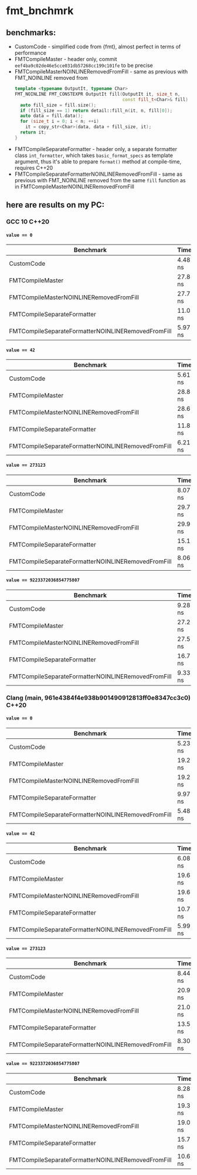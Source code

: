 # fmt_bnchmrk

## benchmarks:

* CustomCode - simplified code from {fmt}, almost perfect in terms of
  performance
* FMTCompileMaster - header only, commit `eef4ba9c02de46e5cce031db57268cc199c101fe` to be
  precise
* FMTCompileMasterNOINLINERemovedFromFill - same as previous with FMT_NOINLINE
  removed from
  ```cpp
  template <typename OutputIt, typename Char>
  FMT_NOINLINE FMT_CONSTEXPR OutputIt fill(OutputIt it, size_t n,
                                           const fill_t<Char>& fill) {
    auto fill_size = fill.size();
    if (fill_size == 1) return detail::fill_n(it, n, fill[0]);
    auto data = fill.data();
    for (size_t i = 0; i < n; ++i)
      it = copy_str<Char>(data, data + fill_size, it);
    return it;
  }
  ```
* FMTCompileSeparateFormatter - header only, a separate formatter
  class `int_formatter`, which takes `basic_format_specs` as template argument,
  thus it's able to prepare `format()` method at compile-time, requires C++20
* FMTCompileSeparateFormatterNOINLINERemovedFromFill - same as previous with
  FMT_NOINLINE removed from the same `fill` function as in
  FMTCompileMasterNOINLINERemovedFromFill

## here are results on my PC:

### GCC 10 C++20

#### `value == 0`

| Benchmark                                          |    Time |
| ---------------------------------------------------|---------|
| CustomCode                                         | 4.48 ns |
| FMTCompileMaster                                   | 27.8 ns |
| FMTCompileMasterNOINLINERemovedFromFill            | 27.7 ns |
| FMTCompileSeparateFormatter                        | 11.0 ns |
| FMTCompileSeparateFormatterNOINLINERemovedFromFill | 5.97 ns |

#### `value == 42`

| Benchmark                                          |    Time |
| ---------------------------------------------------|---------|
| CustomCode                                         | 5.61 ns |
| FMTCompileMaster                                   | 28.8 ns |
| FMTCompileMasterNOINLINERemovedFromFill            | 28.6 ns |
| FMTCompileSeparateFormatter                        | 11.8 ns |
| FMTCompileSeparateFormatterNOINLINERemovedFromFill | 6.21 ns |

#### `value == 273123`

| Benchmark                                          |    Time |
| ---------------------------------------------------|---------|
| CustomCode                                         | 8.07 ns |
| FMTCompileMaster                                   | 29.7 ns |
| FMTCompileMasterNOINLINERemovedFromFill            | 29.9 ns |
| FMTCompileSeparateFormatter                        | 15.1 ns |
| FMTCompileSeparateFormatterNOINLINERemovedFromFill | 8.06 ns |

#### `value == 9223372036854775807`

| Benchmark                                          |    Time |
| ---------------------------------------------------|---------|
| CustomCode                                         | 9.28 ns |
| FMTCompileMaster                                   | 27.2 ns |
| FMTCompileMasterNOINLINERemovedFromFill            | 27.5 ns |
| FMTCompileSeparateFormatter                        | 16.7 ns |
| FMTCompileSeparateFormatterNOINLINERemovedFromFill | 9.33 ns |


### Clang (main, 961e4384f4e938b901490912813ff0e8347cc3c0) C++20

#### `value == 0`

| Benchmark                                          |    Time |
| ---------------------------------------------------|---------|
| CustomCode                                         | 5.23 ns |
| FMTCompileMaster                                   | 19.2 ns |
| FMTCompileMasterNOINLINERemovedFromFill            | 19.2 ns |
| FMTCompileSeparateFormatter                        | 9.97 ns |
| FMTCompileSeparateFormatterNOINLINERemovedFromFill | 5.48 ns |

#### `value == 42`

| Benchmark                                          |    Time |
| ---------------------------------------------------|---------|
| CustomCode                                         | 6.08 ns |
| FMTCompileMaster                                   | 19.6 ns |
| FMTCompileMasterNOINLINERemovedFromFill            | 19.6 ns |
| FMTCompileSeparateFormatter                        | 10.7 ns |
| FMTCompileSeparateFormatterNOINLINERemovedFromFill | 5.99 ns |

#### `value == 273123`

| Benchmark                                          |    Time |
| ---------------------------------------------------|---------|
| CustomCode                                         | 8.44 ns |
| FMTCompileMaster                                   | 20.9 ns |
| FMTCompileMasterNOINLINERemovedFromFill            | 21.0 ns |
| FMTCompileSeparateFormatter                        | 13.5 ns |
| FMTCompileSeparateFormatterNOINLINERemovedFromFill | 8.30 ns |

#### `value == 9223372036854775807`

| Benchmark                                          |    Time |
| ---------------------------------------------------|---------|
| CustomCode                                         | 8.28 ns |
| FMTCompileMaster                                   | 19.3 ns |
| FMTCompileMasterNOINLINERemovedFromFill            | 19.0 ns |
| FMTCompileSeparateFormatter                        | 15.7 ns |
| FMTCompileSeparateFormatterNOINLINERemovedFromFill | 10.6 ns |


